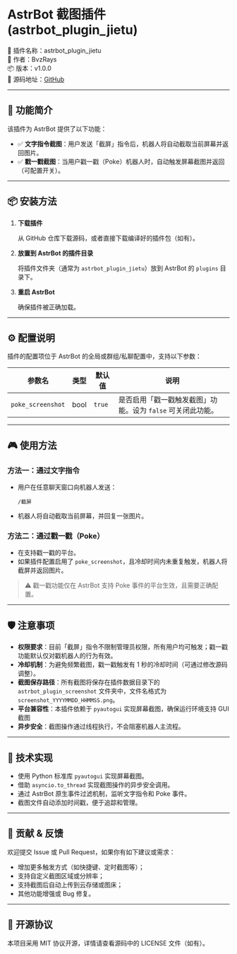 # AstrBot 截图插件 (astrbot_plugin_jietu)

🔧 插件名称：astrbot_plugin_jietu  
👤 作者：BvzRays  
📦 版本：v1.0.0  
🔗 源码地址：[GitHub](https://github.com/BvzRays/astrbot_plugin_jietu)  

---

## 🌟 功能简介

该插件为 AstrBot 提供了以下功能：

- ✅ **文字指令截图**：用户发送「截屏」指令后，机器人将自动截取当前屏幕并返回图片。
- ✅ **戳一戳截图**：当用户戳一戳（Poke）机器人时，自动触发屏幕截图并返回（可配置开关）。
---

## 📦 安装方法

1. **下载插件**

   从 GitHub 仓库下载源码，或者直接下载编译好的插件包（如有）。

2. **放置到 AstrBot 的插件目录**

   将插件文件夹（通常为 `astrbot_plugin_jietu`）放到 AstrBot 的 `plugins` 目录下。

3. **重启 AstrBot**

   确保插件被正确加载。

---

## ⚙️ 配置说明

插件的配置项位于 AstrBot 的全局或群组/私聊配置中，支持以下参数：

| 参数名 | 类型 | 默认值 | 说明 |
|--------|------|--------|------|
| `poke_screenshot` | bool | `true` | 是否启用「戳一戳触发截图」功能。设为 `false` 可关闭此功能。 |


---

## 🎮 使用方法

### 方法一：通过文字指令

- 用户在任意聊天窗口向机器人发送：
  ```
  /截屏
  ```
- 机器人将自动截取当前屏幕，并回复一张图片。

### 方法二：通过戳一戳（Poke）

- 在支持戳一戳的平台。
- 如果插件配置启用了 `poke_screenshot`，且冷却时间内未重复触发，机器人将截屏并返回图片。

> ⚠️ 戳一戳功能仅在 AstrBot 支持 Poke 事件的平台生效，且需要正确配置。

---

## 🛡️ 注意事项

- **权限要求**：目前「截屏」指令不限制管理员权限，所有用户均可触发；戳一戳功能默认仅对戳机器人的行为有效。
- **冷却机制**：为避免频繁截图，戳一戳触发有 1 秒的冷却时间（可通过修改源码调整）。
- **截图保存路径**：所有截图将保存在插件数据目录下的 `astrbot_plugin_screenshot` 文件夹中，文件名格式为 `screenshot_YYYYMMDD_HHMMSS.png`。
- **平台兼容性**：本插件依赖于 `pyautogui` 实现屏幕截图，确保运行环境支持 GUI 截图
- **异步安全**：截图操作通过线程执行，不会阻塞机器人主流程。

---

## 🧩 技术实现

- 使用 Python 标准库 `pyautogui` 实现屏幕截图。
- 借助 `asyncio.to_thread` 实现截图操作的异步安全调用。
- 通过 AstrBot 原生事件过滤机制，监听文字指令和 Poke 事件。
- 截图文件自动添加时间戳，便于追踪和管理。

---

## 🤝 贡献 & 反馈

欢迎提交 Issue 或 Pull Request，如果你有如下建议或需求：

- 增加更多触发方式（如快捷键、定时截图等）；
- 支持自定义截图区域或分辨率；
- 支持截图后自动上传到云存储或图床；
- 其他功能增强或 Bug 修复。

---

## 📄 开源协议

本项目采用 MIT 协议开源，详情请查看源码中的 LICENSE 文件（如有）。